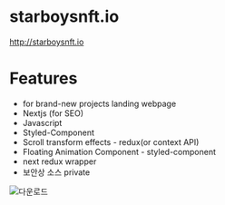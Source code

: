 # starboysnft.io
http://starboysnft.io

# Features

- for brand-new projects landing webpage
- Nextjs (for SEO)
- Javascript
- Styled-Component
- Scroll transform effects - redux(or context API)
- Floating Animation Component - styled-component
- next redux wrapper
- 보안상 소스 private 

![다운로드](https://github.com/bitjaru/StarboysLandingWeb/blob/main/front-nextjs/public/images/samples.gif?raw=true)


